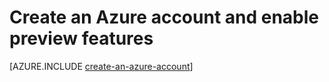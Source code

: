 ﻿<properties 
	pageTitle="Python create account" 
	description="Create an account on Azure." 
	documentationCenter="python" 
	services="" 
	authors="huguesv" 
	manager="wpickett" 
	editor="jimbe"/>

<tags 
	ms.service="multiple" 
	ms.workload="na" 
	ms.tgt_pltfrm="na" 
	ms.devlang="python" 
	ms.topic="article" 
    ms.date="06/03/2015"
	ms.author="huvalo"/>

# Create an Azure account and enable preview features

[AZURE.INCLUDE [create-an-azure-account](../includes/create-an-azure-account.md)]
